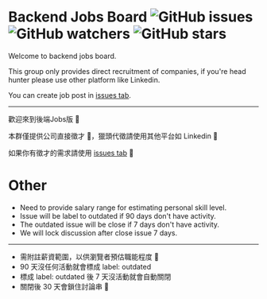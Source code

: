 # Backend Jobs Board ![GitHub issues](https://img.shields.io/github/issues-raw/b2etw/jobs?style=flat-square) ![GitHub watchers](https://img.shields.io/github/watchers/b2etw/jobs?style=flat-square) ![GitHub stars](https://img.shields.io/github/stars/b2etw/jobs?style=flat-square) 

Welcome to backend jobs board.

This group only provides direct recruitment of companies, if you're head hunter please use other platform like Linkedin.

You can create job post in [issues tab](https://github.com/b2etw/jobs/issues).

- - -

歡迎來到後端Jobs版 👏

本群僅提供公司直接徵才 👀，獵頭代徵請使用其他平台如 Linkedin 👻

如果你有徵才的需求請使用 [issues tab](https://github.com/b2etw/jobs/issues) 🙏

# Other
* Need to provide salary range for estimating personal skill level.
* Issue will be label to outdated if 90 days don't have activity.
* The outdated issue will be close if 7 days don't have activity.
* We will lock discussion after close issue 7 days.

- - -

* 需附註薪資範圍，以供瀏覽者預估職能程度 💪
* 90 天沒任何活動就會標成 label: outdated
* 標成 label: outdated 後 7 天沒活動就會自動關閉
* 關閉後 30 天會鎖住討論串 🚫
